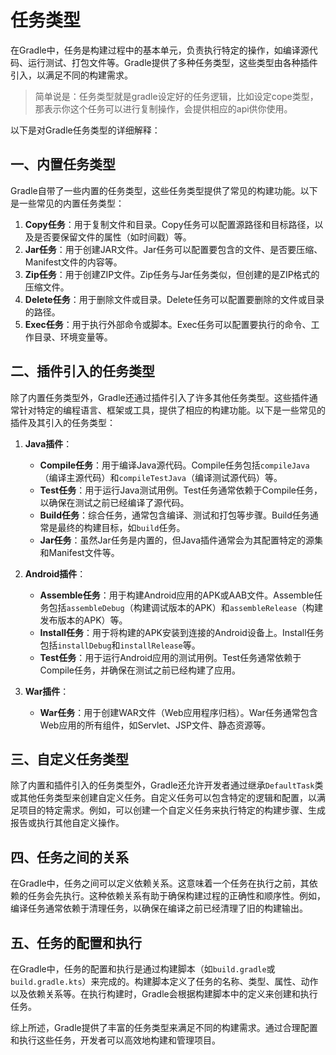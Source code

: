 # 任务类型

在Gradle中，任务是构建过程中的基本单元，负责执行特定的操作，如编译源代码、运行测试、打包文件等。Gradle提供了多种任务类型，这些类型由各种插件引入，以满足不同的构建需求。
>简单说是：任务类型就是gradle设定好的任务逻辑，比如设定cope类型，那表示你这个任务可以进行复制操作，会提供相应的api供你使用。

以下是对Gradle任务类型的详细解释：

## 一、内置任务类型

Gradle自带了一些内置的任务类型，这些任务类型提供了常见的构建功能。以下是一些常见的内置任务类型：

1. **Copy任务**：用于复制文件和目录。Copy任务可以配置源路径和目标路径，以及是否要保留文件的属性（如时间戳）等。
2. **Jar任务**：用于创建JAR文件。Jar任务可以配置要包含的文件、是否要压缩、Manifest文件的内容等。
3. **Zip任务**：用于创建ZIP文件。Zip任务与Jar任务类似，但创建的是ZIP格式的压缩文件。
4. **Delete任务**：用于删除文件或目录。Delete任务可以配置要删除的文件或目录的路径。
5. **Exec任务**：用于执行外部命令或脚本。Exec任务可以配置要执行的命令、工作目录、环境变量等。

## 二、插件引入的任务类型

除了内置任务类型外，Gradle还通过插件引入了许多其他任务类型。这些插件通常针对特定的编程语言、框架或工具，提供了相应的构建功能。以下是一些常见的插件及其引入的任务类型：

1. **Java插件**：

    * **Compile任务**：用于编译Java源代码。Compile任务包括`compileJava`（编译主源代码）和`compileTestJava`（编译测试源代码）等。
    * **Test任务**：用于运行Java测试用例。Test任务通常依赖于Compile任务，以确保在测试之前已经编译了源代码。
    * **Build任务**：综合任务，通常包含编译、测试和打包等步骤。Build任务通常是最终的构建目标，如`build`任务。
    * **Jar任务**：虽然Jar任务是内置的，但Java插件通常会为其配置特定的源集和Manifest文件等。

2. **Android插件**：

    * **Assemble任务**：用于构建Android应用的APK或AAB文件。Assemble任务包括`assembleDebug`（构建调试版本的APK）和`assembleRelease`（构建发布版本的APK）等。
    * **Install任务**：用于将构建的APK安装到连接的Android设备上。Install任务包括`installDebug`和`installRelease`等。
    * **Test任务**：用于运行Android应用的测试用例。Test任务通常依赖于Compile任务，并确保在测试之前已经构建了应用。

3. **War插件**：

    * **War任务**：用于创建WAR文件（Web应用程序归档）。War任务通常包含Web应用的所有组件，如Servlet、JSP文件、静态资源等。

## 三、自定义任务类型

除了内置和插件引入的任务类型外，Gradle还允许开发者通过继承`DefaultTask`类或其他任务类型来创建自定义任务。自定义任务可以包含特定的逻辑和配置，以满足项目的特定需求。例如，可以创建一个自定义任务来执行特定的构建步骤、生成报告或执行其他自定义操作。

## 四、任务之间的关系

在Gradle中，任务之间可以定义依赖关系。这意味着一个任务在执行之前，其依赖的任务会先执行。这种依赖关系有助于确保构建过程的正确性和顺序性。例如，编译任务通常依赖于清理任务，以确保在编译之前已经清理了旧的构建输出。

## 五、任务的配置和执行

在Gradle中，任务的配置和执行是通过构建脚本（如`build.gradle`或`build.gradle.kts`）来完成的。构建脚本定义了任务的名称、类型、属性、动作以及依赖关系等。在执行构建时，Gradle会根据构建脚本中的定义来创建和执行任务。

综上所述，Gradle提供了丰富的任务类型来满足不同的构建需求。通过合理配置和执行这些任务，开发者可以高效地构建和管理项目。
